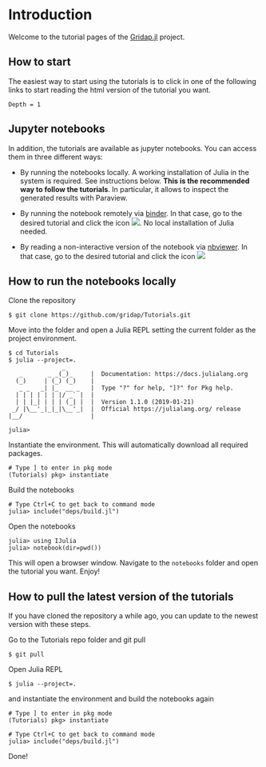 # Introduction

Welcome to the tutorial pages of the [Gridap.jl](https://github.com/gridap/Gridap.jl) project.

## How to start

The easiest way to start using the tutorials is to click in one of the following links to start reading the html version of the tutorial you want.

```@contents
Depth = 1
```

## Jupyter notebooks

In addition, the tutorials are available as jupyter notebooks. You can access them in three different ways:

- By running the notebooks locally. A working installation of Julia in the system is required. See instructions below. **This is the recommended way to follow the tutorials**. In particular, it allows to inspect the generated results with Paraview.

- By running the notebook remotely via [binder](https://mybinder.org). In that case, go to the desired tutorial and click the icon ![](https://mybinder.org/badge_logo.svg). No local installation of Julia needed.

- By reading a non-interactive version of the notebook via [nbviewer](https://nbviewer.jupyter.org/). In that case, go to the desired tutorial and click the icon ![](https://img.shields.io/badge/show-nbviewer-579ACA.svg)

## How to run the notebooks locally

Clone the repository
```
$ git clone https://github.com/gridap/Tutorials.git
```

Move into the folder and open a Julia REPL setting the current folder as the project environment. 
```
$ cd Tutorials
$ julia --project=.
               _
   _       _ _(_)_     |  Documentation: https://docs.julialang.org
  (_)     | (_) (_)    |
   _ _   _| |_  __ _   |  Type "?" for help, "]?" for Pkg help.
  | | | | | | |/ _` |  |
  | | |_| | | | (_| |  |  Version 1.1.0 (2019-01-21)
 _/ |\__'_|_|_|\__'_|  |  Official https://julialang.org/ release
|__/                   |

julia> 

```

Instantiate the environment. This will automatically download all required packages.
```
# Type ] to enter in pkg mode
(Tutorials) pkg> instantiate
```

Build the notebooks
```
# Type Ctrl+C to get back to command mode
julia> include("deps/build.jl")
```

Open the notebooks
```
julia> using IJulia
julia> notebook(dir=pwd())
```
This will open a browser window. Navigate to the `notebooks` folder and open the tutorial you want. Enjoy!

## How to pull the latest version of the tutorials

If you have cloned the repository a while ago, you can update to the newest version with these steps.

Go to the Tutorials repo folder and git pull
```
$ git pull
```
Open Julia REPL
```
$ julia --project=.

```
and instantiate the environment and build the notebooks again
```
# Type ] to enter in pkg mode
(Tutorials) pkg> instantiate

# Type Ctrl+C to get back to command mode
julia> include("deps/build.jl")
```

Done!
